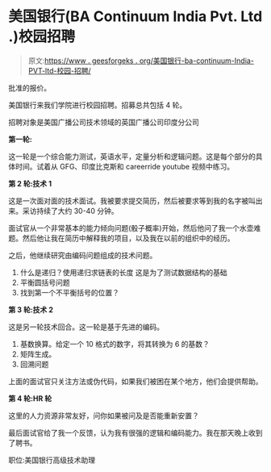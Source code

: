 # 美国银行(BA Continuum India Pvt. Ltd .)校园招聘

> 原文:[https://www . geesforgeks . org/美国银行-ba-continuum-India-PVT-ltd-校园-招聘/](https://www.geeksforgeeks.org/bank-of-america-ba-continuum-india-pvt-ltd-campus-recruitment/)

批准的报价。

美国银行来我们学院进行校园招聘。招募总共包括 4 轮。

招聘对象是美国广播公司技术领域的英国广播公司印度分公司

**第一轮:**

这一轮是一个综合能力测试，英语水平，定量分析和逻辑问题。这是每个部分的具体时间。试着从 GFG、印度比克斯和 careerride youtube 视频中练习。

**第 2 轮:技术 1**

这是一次面对面的技术面试。我被要求提交简历，然后被要求等到我的名字被叫出来。采访持续了大约 30-40 分钟。

面试官从一个非常基本的能力倾向问题(骰子概率)开始，然后他问了我一个水壶难题。然后他让我在简历中解释我的项目，以及我在以前的组织中的经历。

之后，他继续研究由编码问题组成的技术问题。

1.  什么是递归？使用递归求链表的长度
    这是为了测试数据结构的基础
2.  平衡圆括号问题
3.  找到第一个不平衡括号的位置？

**第 3 轮:技术 2**

这是另一轮技术回合。这一轮是基于先进的编码。

1.  基数换算。给定一个 10 格式的数字，将其转换为 6 的基数？
2.  矩阵生成。
3.  回溯问题

上面的面试官只关注方法或伪代码，如果我们被困在某个地方，他们会提供帮助。

**第 4 轮:HR 轮**

这里的人力资源非常友好，问你如果被问及是否能重新安置？

最后面试官给了我一个反馈，认为我有很强的逻辑和编码能力。我在那天晚上收到了聘书。

职位:美国银行高级技术助理